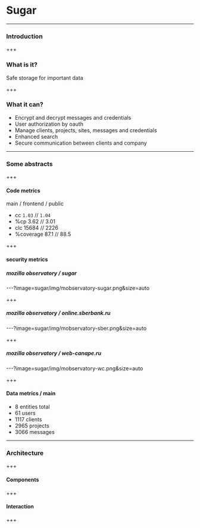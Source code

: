 # Sugar

---

### Introduction

+++

### What is it?

Safe storage for important data

+++

### What it can?

* Encrypt and decrypt messages and credentials
* User authorization by oauth
* Manage clients, projects, sites, messages and credentials
* Enhanced search
* Secure communication between clients and company

---

### Some abstracts

+++

#### Code metrics

main / frontend / public
* cc `1.03` // `1.04`
* %cp 3.62 // 3.01
* clc 15684 // 2226
* %coverage 87.1 // 88.5

+++

#### security metrics

##### mozilla observatory / sugar

---?image=sugar/img/mobservatory-sugar.png&size=auto

+++

##### mozilla observatory / online.sberbank.ru

---?image=sugar/img/mobservatory-sber.png&size=auto

+++

##### mozilla observatory / web-canape.ru

---?image=sugar/img/mobservatory-wc.png&size=auto

+++

#### Data metrics / main

* 8 entities total 
* 61 users
* 1117 clients
* 2965 projects
* 3066 messages

---

### Architecture

+++

#### Components

+++

#### Interaction



+++
